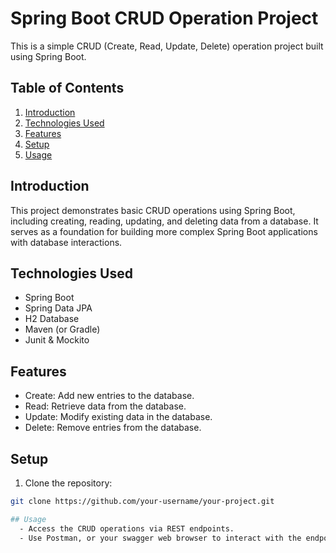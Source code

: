 # Spring Boot CRUD Operation Project

This is a simple CRUD (Create, Read, Update, Delete) operation project built using Spring Boot.

## Table of Contents

1. [Introduction](#introduction)
2. [Technologies Used](#technologies-used)
3. [Features](#features)
4. [Setup](#setup)
5. [Usage](#usage)


## Introduction

This project demonstrates basic CRUD operations using Spring Boot, including creating, reading, updating, and deleting data from a database. It serves as a foundation for building more complex Spring Boot applications with database interactions.

## Technologies Used

- Spring Boot
- Spring Data JPA  
- H2 Database 
- Maven (or Gradle)
- Junit & Mockito

## Features

- Create: Add new entries to the database.
- Read: Retrieve data from the database.
- Update: Modify existing data in the database.
- Delete: Remove entries from the database.

## Setup

1. Clone the repository:

```bash
git clone https://github.com/your-username/your-project.git

## Usage
  - Access the CRUD operations via REST endpoints.
  - Use Postman, or your swagger web browser to interact with the endpoints.

         
